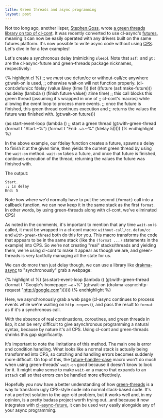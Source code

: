 ```yaml
---
title: Green threads and async programming
layout: post
---
```

Not too long ago, another lisper, [Stephen Goss](https://github.com/deliciousrobots),
wrote [a green threads library on top of cl-cont](https://github.com/deliciousrobots/green-threads).
It was recently converted to use cl-async's [futures](/cl-async/future), meaning
it can now be easily operated with any drivers built on the same futures
platform. It's now possible to write async code without using
[CPS](http://en.wikipedia.org/wiki/Continuation-passing_style).
Let's dive in for a few examples!

Let's create a synchronous delay (mimicking `sleep`). Note that `asf:` and `gt:`
are the cl-async-future and green-threads package nicknames, respectively:

{% highlight cl %}
;; we *must* use defun/cc or without-call/cc anywhere gt:wait-on is used,
;; otherwise wait-on will not function properly.
(cl-cont:defun/cc fdelay (value &key (time 1))
  (let ((future (asf:make-future)))
    (as:delay (lambda () (finish future value))
              :time time)
    ;; this call blocks this green thread (assuming it's wrapped in one of
    ;; cl-cont's macros) while allowing the event loop to process more events.
    ;; once the future is finished, this green thread continues execution and
    ;; returns the values the future was finished with.
    (gt:wait-on future)))

(as:start-event-loop
  (lambda ()
    ;; start a green thread
    (gt:with-green-thread
      (format t "Start.~%")
      (format t "End: ~a.~%" (fdelay 5)))))
{% endhighlight %}

In the above example, our fdelay function creates a future, spawns a delay to
finish it at the given time, then yields the current green thread by using the
`wait-on` method. `wait-on` takes a future, and once that future is finished,
continues execution of the thread, returning the values the future was finished
with.

The output:

    Start.
    ;; 1s delay
    End: 5

Note how where we'd normally have to put the second `(format)` call into a
callback function, we can now keep it in the same stack as the first `format`.
In other words, by using green-threads along with cl-cont, we've eliminated CPS!

As noted in the comments, it's important to mention that any time `wait-on` is
called, it must be wrapped in a cl-cont macro: `without-call/cc`. `defun/cc` and
`with-green-thread` both do this for you. This macro transforms the code that
appears to be in the same stack (like the `(format ...)` statements in the
example) into CPS. So we're not creating "real" stacks/threads and yielding
them, we're using cl-cont to make it appear as though we are, and green-threads
is very tactfully managing all the state for us.

We can do more than just delay though, we can use a library like [drakma-async](https://github.com/orthecreedence/drakma-async)
to "synchronously" grab a webpage:

{% highlight cl %}
(as:start-event-loop
  (lambda ()
    (gt:with-green-thread
      (format t "Google's homepage: ~a~%"
                (gt:wait-on (drakma-async:http-request "http://google.com"))))))
{% endhighlight %}

Here, we asynchronously grab a web page (cl-async continues to process events
while we're waiting on `http-request`), and pass the result to `format` as if
it's a synchronous call.

With the absence of real continuations, coroutines, and green threads in lisp,
it can be very difficult to give asynchronous programming a natural syntax,
because by nature it's all CPS. Using cl-cont and green-threads shrinks this gap
significantly.

It's important to note the limitations of this method. The main one is error and
condition handling. What looks like a normal stack is actually being transformed
into CPS, so catching and handling errors becomes suddenly more difficult. On
top of this, the [future-handler-case](/cl-async/future#future-handler-case)
macro won't do much when using green-threads' `wait-on` good because it doesn't
know to look for it. It might make sense to make `wait-on` a macro that expands
to an `attach` call so that errors can be handled more effectively.

Hopefully you now have a better understanding of how [green-threads](https://github.com/deliciousrobots/green-threads)
is a way to transform ugly CPS-style code into normal stack-based code. It's not
a perfect solution to the age-old problem, but it works well and, in my opinion,
is a pretty badass project worth trying out...and because it now integrates with
[cl-async-future](https://github.com/orthecreedence/cl-async-future), it can be
used very easily alongside any of your async programming.
